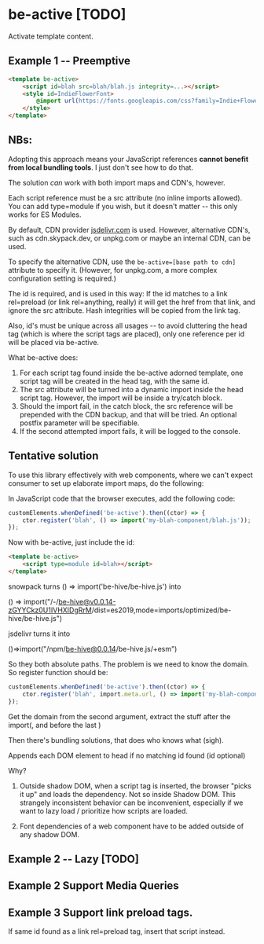 # be-active [TODO]

Activate template content.

## Example 1 -- Preemptive

```html
<template be-active>
    <script id=blah src=blah/blah.js integrity=...></script>
    <style id=IndieFlowerFont>
        @import url(https://fonts.googleapis.com/css?family=Indie+Flower);
    </style>
</template>
```

## **NBs:** 

Adopting this approach means your JavaScript references **cannot benefit from local bundling tools**.  I just don't see how to do that.

The solution *can* work with both import maps and CDN's, however.

Each script reference must be a src attribute (no inline imports allowed).  You can add type=module if you wish, but it doesn't matter -- this only works for ES Modules.

By default, CDN provider [jsdelivr.com](https://www.jsdelivr.com/esm) is used.  However, alternative CDN's, such as cdn.skypack.dev, or unpkg.com or maybe an internal CDN, can be used.

To specify the alternative CDN, use the `be-active=[base path to cdn]` attribute to specify it.  (However, for unpkg.com, a more complex configuration setting is required.)

The id is required, and is used in this way:  If the id matches to a link rel=preload (or link rel=anything, really) it will get the href from that link, and ignore the src attribute. Hash integrities will be copied from the link tag.

Also, id's must be unique across all usages -- to avoid cluttering the head tag (which is where the script tags are placed), only one reference per id will be placed via be-active.

What be-active does:

1.  For each script tag found inside the be-active adorned template, one script tag will be created in the head tag, with the same id.
2.  The src attribute will be turned into a dynamic import inside the head script tag.  However, the import will be inside a try/catch block.
3.  Should the import fail, in the catch block, the src reference will be prepended with the CDN backup, and that will be tried. An optional postfix parameter will be specifiable.
4.  If the second attempted import fails, it will be logged to the console.

## Tentative solution

To use this library effectively with web components, where we can't expect consumer to set up elaborate import maps, do the following:

In JavaScript code that the browser executes, add the following code:

```TypeScript
customElements.whenDefined('be-active').then((ctor) => {
    ctor.register('blah', () => import('my-blah-component/blah.js'));
});
```

Now with be-active, just include the id:

```html
<template be-active>
    <script type=module id=blah></script>
</template>
```



snowpack turns () => import('be-hive/be-hive.js') into

() => import("/-/be-hive@v0.0.14-zGYYCkz0U1IVHXIDgRrM/dist=es2019,mode=imports/optimized/be-hive/be-hive.js")

jsdelivr turns it into

()=>import("/npm/be-hive@0.0.14/be-hive.js/+esm")

So they both absolute paths.  The problem is we need to know the domain.  So register function should be:

```TypeScript
customElements.whenDefined('be-active').then((ctor) => {
    ctor.register('blah', import.meta.url, () => import('my-blah-component/blah.js'));
});
```

Get the domain from the second argument, extract the stuff after the import(, and before the last )

Then there's bundling solutions, that does who knows what (sigh).

Appends each DOM element to head if no matching id found (id optional)

Why?  

1.  Outside shadow DOM, when a script tag is inserted, the browser "picks it up" and loads the dependency.  Not so inside Shadow DOM.  This strangely inconsistent behavior can be inconvenient, especially if we want to lazy load / prioritize how scripts are loaded.

2.  Font dependencies of a web component have to be added outside of any shadow DOM.

## Example 2 -- Lazy [TODO]

## Example 2  Support Media Queries 

## Example 3  Support link preload tags.

If same id found as a link rel=preload tag, insert that script instead.

